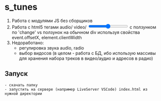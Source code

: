 # s_tunes
1. Работа с модулями JS без сборщиков
2.  Работа c html5 тегами audio/ video/ <input type="range" > с ползунком по 'change' vs ползунок на обычном div используя свойства event.offsetX, element.clientWidth
3. Недоработано:
	- регулировка звука audio, radio
	- выбор видосов (в целом - работа с БД, ибо использую массивы для хранения набора треков в видео/аудио и адресов в радио)

## Запуск 
	- скачать папку
	- запустить на сервере (например LiveServer VSCode) index.html из нужной директории
